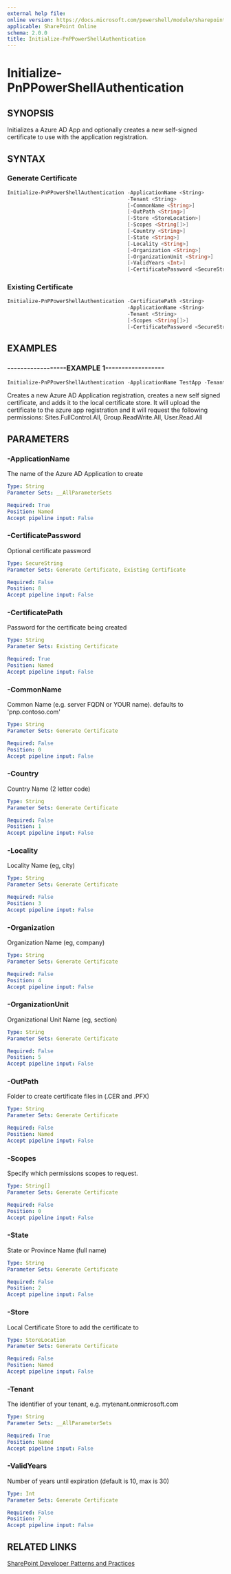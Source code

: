 ```yaml
---
external help file:
online version: https://docs.microsoft.com/powershell/module/sharepoint-pnp/initialize-pnppowershellauthentication
applicable: SharePoint Online
schema: 2.0.0
title: Initialize-PnPPowerShellAuthentication
---
```


# Initialize-PnPPowerShellAuthentication

## SYNOPSIS
Initializes a Azure AD App and optionally creates a new self-signed certificate to use with the application registration.

## SYNTAX 

### Generate Certificate
```powershell
Initialize-PnPPowerShellAuthentication -ApplicationName <String>
                                       -Tenant <String>
                                       [-CommonName <String>]
                                       [-OutPath <String>]
                                       [-Store <StoreLocation>]
                                       [-Scopes <String[]>]
                                       [-Country <String>]
                                       [-State <String>]
                                       [-Locality <String>]
                                       [-Organization <String>]
                                       [-OrganizationUnit <String>]
                                       [-ValidYears <Int>]
                                       [-CertificatePassword <SecureString>]
```

### Existing Certificate
```powershell
Initialize-PnPPowerShellAuthentication -CertificatePath <String>
                                       -ApplicationName <String>
                                       -Tenant <String>
                                       [-Scopes <String[]>]
                                       [-CertificatePassword <SecureString>]
```

## EXAMPLES

### ------------------EXAMPLE 1------------------
```powershell
Initialize-PnPPowerShellAuthentication -ApplicationName TestApp -Tenant yourtenant.onmicrosoft.com -Store CurrentUser
```

Creates a new Azure AD Application registration, creates a new self signed certificate, and adds it to the local certificate store. It will upload the certificate to the azure app registration and it will request the following permissions: Sites.FullControl.All, Group.ReadWrite.All, User.Read.All

## PARAMETERS

### -ApplicationName
The name of the Azure AD Application to create

```yaml
Type: String
Parameter Sets: __AllParameterSets

Required: True
Position: Named
Accept pipeline input: False
```

### -CertificatePassword
Optional certificate password

```yaml
Type: SecureString
Parameter Sets: Generate Certificate, Existing Certificate

Required: False
Position: 8
Accept pipeline input: False
```

### -CertificatePath
Password for the certificate being created

```yaml
Type: String
Parameter Sets: Existing Certificate

Required: True
Position: Named
Accept pipeline input: False
```

### -CommonName
Common Name (e.g. server FQDN or YOUR name). defaults to 'pnp.contoso.com'

```yaml
Type: String
Parameter Sets: Generate Certificate

Required: False
Position: 0
Accept pipeline input: False
```

### -Country
Country Name (2 letter code)

```yaml
Type: String
Parameter Sets: Generate Certificate

Required: False
Position: 1
Accept pipeline input: False
```

### -Locality
Locality Name (eg, city)

```yaml
Type: String
Parameter Sets: Generate Certificate

Required: False
Position: 3
Accept pipeline input: False
```

### -Organization
Organization Name (eg, company)

```yaml
Type: String
Parameter Sets: Generate Certificate

Required: False
Position: 4
Accept pipeline input: False
```

### -OrganizationUnit
Organizational Unit Name (eg, section)

```yaml
Type: String
Parameter Sets: Generate Certificate

Required: False
Position: 5
Accept pipeline input: False
```

### -OutPath
Folder to create certificate files in (.CER and .PFX)

```yaml
Type: String
Parameter Sets: Generate Certificate

Required: False
Position: Named
Accept pipeline input: False
```

### -Scopes
Specify which permissions scopes to request.

```yaml
Type: String[]
Parameter Sets: Generate Certificate

Required: False
Position: 0
Accept pipeline input: False
```

### -State
State or Province Name (full name)

```yaml
Type: String
Parameter Sets: Generate Certificate

Required: False
Position: 2
Accept pipeline input: False
```

### -Store
Local Certificate Store to add the certificate to

```yaml
Type: StoreLocation
Parameter Sets: Generate Certificate

Required: False
Position: Named
Accept pipeline input: False
```

### -Tenant
The identifier of your tenant, e.g. mytenant.onmicrosoft.com

```yaml
Type: String
Parameter Sets: __AllParameterSets

Required: True
Position: Named
Accept pipeline input: False
```

### -ValidYears
Number of years until expiration (default is 10, max is 30)

```yaml
Type: Int
Parameter Sets: Generate Certificate

Required: False
Position: 7
Accept pipeline input: False
```

## RELATED LINKS

[SharePoint Developer Patterns and Practices](https://aka.ms/sppnp)
